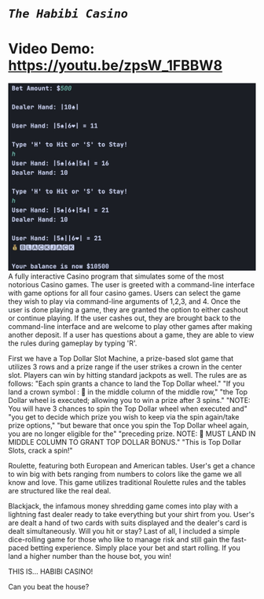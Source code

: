 # **_`The Habibi Casino`_**
# Video Demo: https://youtu.be/zpsW_1FBBW8
[![Cover Photo](habibicasino.png)](https://github.com/HabibiKang/The-Habibi-Casino/)
    A fully interactive Casino program that simulates 
some of the most notorious Casino games.
The user is greeted with a command-line interface with game options for all four casino games. Users can select the game they wish to play via command-line arguments of 1,2,3, and 4. Once the user is done playing a game, they are granted the option to either cashout or continue playing. If the user cashes out, they are brought back to the command-line interface and are welcome to play other games after making another deposit. If a user has questions about a game, they are able to view the rules during gameplay by typing 'R'. 

   First we have a Top Dollar Slot Machine, a prize-based slot game that utilizes 3 rows and a prize range if the user strikes a crown in the center slot. Players can win by hitting standard jackpots as well.
The rules are as follows:
                  "Each spin grants a chance to land the Top Dollar wheel."
                  "If you land a crown symbol : 👑 in the middle column of the middle row,"
                  "the Top Dollar wheel is executed; allowing you to win a prize after 3 spins."
                  "NOTE: You will have 3 chances to spin the Top Dollar wheel when executed and"
                  "you get to decide which prize you wish to keep via the spin again/take prize options,"
                  "but beware that once you spin the Top Dollar wheel again, you are no longer eligible for the"
                  "preceding prize. NOTE: 👑 MUST LAND IN MIDDLE COLUMN TO GRANT TOP DOLLAR BONUS."
                  "This is Top Dollar Slots, crack a spin!"

Roulette, featuring both European and American tables. User's get a chance to win big with bets ranging from numbers to colors like the game we all know and love. This game utilizes traditional Roulette rules and the tables are structured like the real deal. 

Blackjack, the infamous money shredding game comes into play with a lightning fast dealer ready to take everything but your shirt from you. User's are dealt a hand of two cards with suits displayed and the dealer's card is dealt simultaneously. Will you hit or stay?
Last of all, I included a simple dice-rolling game for those who like to manage risk and still gain the fast-paced betting experience. Simply place your bet and start rolling. If you land a higher number than the house bot, you win! 


THIS IS... HABIBI CASINO! 

Can you beat the house? 


